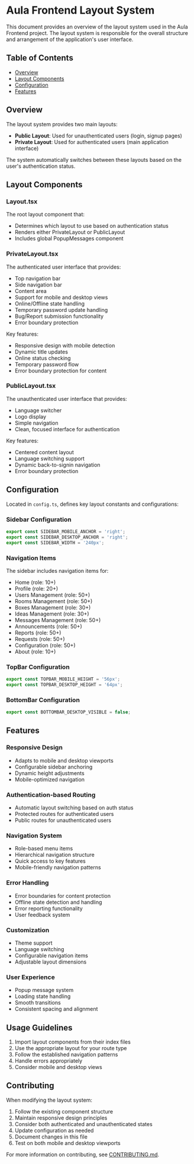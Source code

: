 # Aula Frontend Layout System

This document provides an overview of the layout system used in the Aula Frontend project. The layout system is responsible for the overall structure and arrangement of the application's user interface.

## Table of Contents

- [Overview](#overview)
- [Layout Components](#layout-components)
- [Configuration](#configuration)
- [Features](#features)

## Overview

The layout system provides two main layouts:

- **Public Layout**: Used for unauthenticated users (login, signup pages)
- **Private Layout**: Used for authenticated users (main application interface)

The system automatically switches between these layouts based on the user's authentication status.

## Layout Components

### Layout.tsx

The root layout component that:

- Determines which layout to use based on authentication status
- Renders either PrivateLayout or PublicLayout
- Includes global PopupMessages component

### PrivateLayout.tsx

The authenticated user interface that provides:

- Top navigation bar
- Side navigation bar
- Content area
- Support for mobile and desktop views
- Online/Offline state handling
- Temporary password update handling
- Bug/Report submission functionality
- Error boundary protection

Key features:

- Responsive design with mobile detection
- Dynamic title updates
- Online status checking
- Temporary password flow
- Error boundary protection for content

### PublicLayout.tsx

The unauthenticated user interface that provides:

- Language switcher
- Logo display
- Simple navigation
- Clean, focused interface for authentication

Key features:

- Centered content layout
- Language switching support
- Dynamic back-to-signin navigation
- Error boundary protection

## Configuration

Located in `config.ts`, defines key layout constants and configurations:

### Sidebar Configuration

```typescript
export const SIDEBAR_MOBILE_ANCHOR = 'right';
export const SIDEBAR_DESKTOP_ANCHOR = 'right';
export const SIDEBAR_WIDTH = '240px';
```

### Navigation Items

The sidebar includes navigation items for:

- Home (role: 10+)
- Profile (role: 20+)
- Users Management (role: 50+)
- Rooms Management (role: 50+)
- Boxes Management (role: 30+)
- Ideas Management (role: 30+)
- Messages Management (role: 50+)
- Announcements (role: 50+)
- Reports (role: 50+)
- Requests (role: 50+)
- Configuration (role: 50+)
- About (role: 10+)

### TopBar Configuration

```typescript
export const TOPBAR_MOBILE_HEIGHT = '56px';
export const TOPBAR_DESKTOP_HEIGHT = '64px';
```

### BottomBar Configuration

```typescript
export const BOTTOMBAR_DESKTOP_VISIBLE = false;
```

## Features

### Responsive Design

- Adapts to mobile and desktop viewports
- Configurable sidebar anchoring
- Dynamic height adjustments
- Mobile-optimized navigation

### Authentication-based Routing

- Automatic layout switching based on auth status
- Protected routes for authenticated users
- Public routes for unauthenticated users

### Navigation System

- Role-based menu items
- Hierarchical navigation structure
- Quick access to key features
- Mobile-friendly navigation patterns

### Error Handling

- Error boundaries for content protection
- Offline state detection and handling
- Error reporting functionality
- User feedback system

### Customization

- Theme support
- Language switching
- Configurable navigation items
- Adjustable layout dimensions

### User Experience

- Popup message system
- Loading state handling
- Smooth transitions
- Consistent spacing and alignment

## Usage Guidelines

1. Import layout components from their index files
2. Use the appropriate layout for your route type
3. Follow the established navigation patterns
4. Handle errors appropriately
5. Consider mobile and desktop views

## Contributing

When modifying the layout system:

1. Follow the existing component structure
2. Maintain responsive design principles
3. Consider both authenticated and unauthenticated states
4. Update configuration as needed
5. Document changes in this file
6. Test on both mobile and desktop viewports

For more information on contributing, see [CONTRIBUTING.md](./CONTRIBUTING.md).
